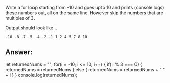 Write a for loop starting from -10 and goes upto 10 and prints (console.logs) these numbers out, all on the same line.  However skip the numbers that are multiples of 3.

Output should look like ..

```
-10 -8 -7 -5 -4 -2 -1 1 2 4 5 7 8 10
```

## Answer:
let returnedNums = "";
for(i = -10; i <= 10; i++) {
    if( i % 3 === 0) {
        returnedNums = returnedNums
    } else {
        returnedNums = returnedNums + " " + i
    }
}
console.log(returnedNums);
